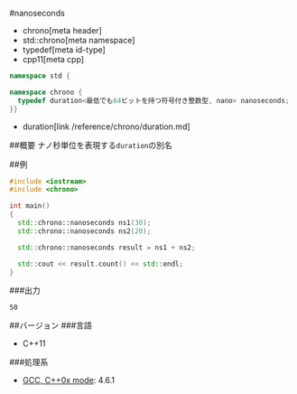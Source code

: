 #nanoseconds
* chrono[meta header]
* std::chrono[meta namespace]
* typedef[meta id-type]
* cpp11[meta cpp]

```cpp
namespace std {

namespace chrono {
  typedef duration<最低でも64ビットを持つ符号付き整数型, nano> nanoseconds;
}}
```
* duration[link /reference/chrono/duration.md]

##概要
ナノ秒単位を表現する`duration`の別名

##例
```cpp
#include <iostream>
#include <chrono>

int main()
{
  std::chrono::nanoseconds ns1(30);
  std::chrono::nanoseconds ns2(20);

  std::chrono::nanoseconds result = ns1 + ns2;

  std::cout << result.count() << std::endl;
}
```

###出力
```
50
```

##バージョン
###言語
- C++11

###処理系
- [GCC, C++0x mode](/implementation.md#gcc): 4.6.1

